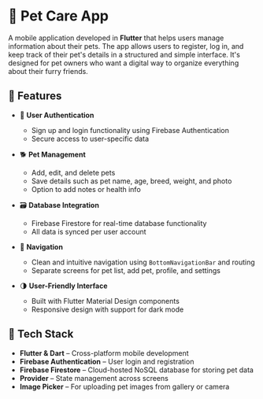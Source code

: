 # 🐶 Pet Care App

A mobile application developed in **Flutter** that helps users manage information about their pets. The app allows users to register, log in, and keep track of their pet's details in a structured and simple interface. It's designed for pet owners who want a digital way to organize everything about their furry friends.

## 🚀 Features

- 🔐 **User Authentication**
  - Sign up and login functionality using Firebase Authentication
  - Secure access to user-specific data

- 🐕 **Pet Management**
  - Add, edit, and delete pets
  - Save details such as pet name, age, breed, weight, and photo
  - Option to add notes or health info

- 🗃️ **Database Integration**
  - Firebase Firestore for real-time database functionality
  - All data is synced per user account

- 🧭 **Navigation**
  - Clean and intuitive navigation using `BottomNavigationBar` and routing
  - Separate screens for pet list, add pet, profile, and settings

- 🌗 **User-Friendly Interface**
  - Built with Flutter Material Design components
  - Responsive design with support for dark mode

## 🧰 Tech Stack

- **Flutter & Dart** – Cross-platform mobile development  
- **Firebase Authentication** – User login and registration  
- **Firebase Firestore** – Cloud-hosted NoSQL database for storing pet data  
- **Provider** – State management across screens  
- **Image Picker** – For uploading pet images from gallery or camera  
